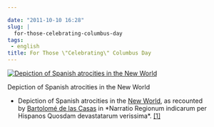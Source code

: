 ```yaml
---

date: "2011-10-10 16:28"
slug: |
  for-those-celebrating-columbus-day
tags:
 - english
title: For Those \"Celebrating\" Columbus Day
---
```


[![Depiction of Spanish atrocities in the New
World](http://en.ogmaciel.com/wp-content/uploads/2011/10/debry.png)](http://en.ogmaciel.com/wp-content/uploads/2011/10/debry.png)

Depiction of Spanish atrocities in the New World

-   Depiction of Spanish atrocities in the [New
    World](https://en.wikipedia.org/wiki/New_World), as recounted
    by [Bartolomé de las
    Casas](https://en.wikipedia.org/wiki/Bartolom%C3%A9_de_las_Casas) in \*Narratio
    Regionum indicarum per Hispanos Quosdam devastatarum verissima\*.
    [\[1\]](https://en.wikipedia.org/wiki/Theodor_de_Bry#cite_note-0)

